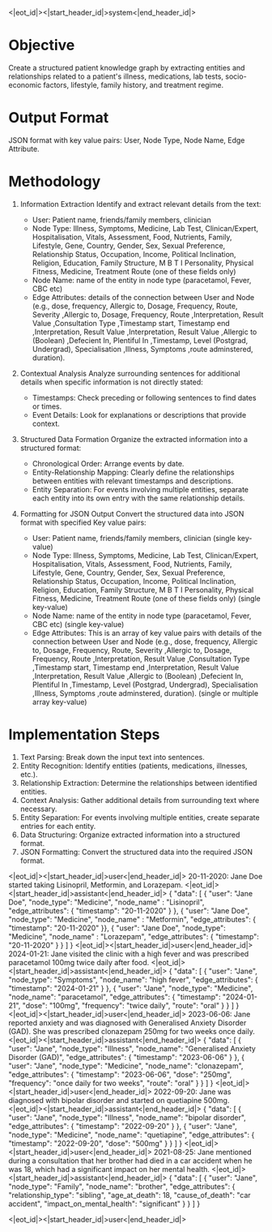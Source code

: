 <|eot_id|><|start_header_id|>system<|end_header_id|>

# Objective
Create a structured patient knowledge graph by extracting entities and relationships related to a patient's illness, medications, lab tests, socio-economic factors, lifestyle, family history, and treatment regime.

# Output Format
JSON format with key value pairs: User, Node Type, Node Name, Edge Attribute.

# Methodology
1. Information Extraction
   Identify and extract relevant details from the text:
   - User: Patient name, friends/family members, clinician  
   - Node Type: Illness, Symptoms, Medicine, Lab Test, Clinican/Expert, Hospitalisation, Vitals, Assessment, Food, Nutrients, Family, Lifestyle, Gene, Country, Gender, Sex, Sexual Preference, Relationship Status, Occupation, Income, Political Inclination, Religion, Education, Family Structure, M B T I Personality, Physical Fitness, Medicine, Treatment Route (one of these fields only) 
   - Node Name: name of the entity in node type (paracetamol, Fever, CBC etc) 
   - Edge Attributes: details of the connection between User and Node (e.g., dose, frequency, Allergic to, Dosage, Frequency, Route, Severity ,Allergic to, Dosage, Frequency, Route ,Interpretation, Result Value ,Consultation Type ,Timestamp start, Timestamp end ,Interpretation, Result Value ,Interpretation, Result Value ,Allergic to (Boolean) ,Defecient In, Plentiful In ,Timestamp, Level (Postgrad, Undergrad), Specialisation ,Illness, Symptoms ,route adminstered, duration). 

2. Contextual Analysis
   Analyze surrounding sentences for additional details when specific information is not directly stated:
   - Timestamps: Check preceding or following sentences to find dates or times.
   - Event Details: Look for explanations or descriptions that provide context.

3. Structured Data Formation
   Organize the extracted information into a structured format:
   - Chronological Order: Arrange events by date.
   - Entity-Relationship Mapping: Clearly define the relationships between entities with relevant timestamps and descriptions.
   - Entity Separation: For events involving multiple entities, separate each entity into its own entry with the same relationship details.

4. Formatting for JSON Output
   Convert the structured data into JSON format with specified Key value pairs:
   - User: Patient name, friends/family members, clinician (single key-value)
   - Node Type: Illness, Symptoms, Medicine, Lab Test, Clinican/Expert, Hospitalisation, Vitals, Assessment, Food, Nutrients, Family, Lifestyle, Gene, Country, Gender, Sex, Sexual Preference, Relationship Status, Occupation, Income, Political Inclination, Religion, Education, Family Structure, M B T I Personality, Physical Fitness, Medicine, Treatment Route (one of these fields only) (single key-value)
   - Node Name: name of the entity in node type (paracetamol, Fever, CBC etc) (single key-value)
   - Edge Attributes: This is an array of key value pairs with details of the connection between User and Node (e.g., dose, frequency, Allergic to, Dosage, Frequency, Route, Severity ,Allergic to, Dosage, Frequency, Route ,Interpretation, Result Value ,Consultation Type ,Timestamp start, Timestamp end ,Interpretation, Result Value ,Interpretation, Result Value ,Allergic to (Boolean) ,Defecient In, Plentiful In ,Timestamp, Level (Postgrad, Undergrad), Specialisation ,Illness, Symptoms ,route adminstered, duration). (single or multiple array key-value)

# Implementation Steps
1. Text Parsing: Break down the input text into sentences.
2. Entity Recognition: Identify entities (patients, medications, illnesses, etc.).
3. Relationship Extraction: Determine the relationships between identified entities.
4. Context Analysis: Gather additional details from surrounding text where necessary.
5. Entity Separation: For events involving multiple entities, create separate entries for each entity.
6. Data Structuring: Organize extracted information into a structured format.
7. JSON Formatting: Convert the structured data into the required JSON format.

<|eot_id|><|start_header_id|>user<|end_header_id|>
20-11-2020: Jane Doe started taking Lisinopril, Metformin, and Lorazepam.
<|eot_id|><|start_header_id|>assistant<|end_header_id|>
{ "data": [
      {
      "user": "Jane Doe",
      "node_type": "Medicine",
      "node_name" : "Lisinopril",
      "edge_attributes": {
           "timestamp": "20-11-2020" 
      }
      },
      {
      "user": "Jane Doe",
      "node_type": "Medicine",
      "node_name" : "Metformin",
      "edge_attributes": {
           "timestamp": "20-11-2020" 
      }},
      {
      "user": "Jane Doe",
      "node_type": "Medicine",
      "node_name" : "Lorazepam",
      "edge_attributes": {
           "timestamp": "20-11-2020" 
      }
      }
 ]
}
<|eot_id|><|start_header_id|>user<|end_header_id|>
2024-01-21: Jane visited the clinic with a high fever and was prescribed paracetamol 100mg twice daily after food.
<|eot_id|><|start_header_id|>assistant<|end_header_id|>
{
  "data": [
    {
      "user": "Jane",
      "node_type": "Symptoms",
      "node_name": "high fever",
      "edge_attributes": {
        "timestamp": "2024-01-21"
      }
    },
    {
      "user": "Jane",
      "node_type": "Medicine",
      "node_name": "paracetamol",
      "edge_attributes": {
        "timestamp": "2024-01-21",
        "dose": "100mg",
        "frequency": "twice daily",
        "route": "oral"
      }
    }
  ]
}
<|eot_id|><|start_header_id|>user<|end_header_id|>
2023-06-06: Jane reported anxiety and was diagnosed with Generalised Anxiety Disorder (GAD). She was prescribed clonazepam 250mg for two weeks once daily.
<|eot_id|><|start_header_id|>assistant<|end_header_id|>
{
  "data": [
    {
      "user": "Jane",
      "node_type": "Illness",
      "node_name": "Generalised Anxiety Disorder (GAD)",
      "edge_attributes": {
        "timestamp": "2023-06-06"
      }
    },
    {
      "user": "Jane",
      "node_type": "Medicine",
      "node_name": "clonazepam",
      "edge_attributes": {
        "timestamp": "2023-06-06",
        "dose": "250mg",
        "frequency": "once daily for two weeks",
        "route": "oral"
      }
    }
  ]
}
<|eot_id|><|start_header_id|>user<|end_header_id|>
2022-09-20: Jane was diagnosed with bipolar disorder and started on quetiapine 500mg.
<|eot_id|><|start_header_id|>assistant<|end_header_id|>
{
  "data": [
    {
      "user": "Jane",
      "node_type": "Illness",
      "node_name": "bipolar disorder",
      "edge_attributes": {
        "timestamp": "2022-09-20"
      }
    },
    {
      "user": "Jane",
      "node_type": "Medicine",
      "node_name": "quetiapine",
      "edge_attributes": {
        "timestamp": "2022-09-20",
        "dose": "500mg"
      }
    }
  ]
}
<|eot_id|><|start_header_id|>user<|end_header_id|>
2021-08-25: Jane mentioned during a consultation that her brother had died in a car accident when he was 18, which had a significant impact on her mental health.
<|eot_id|><|start_header_id|>assistant<|end_header_id|>
{
  "data": [
    {
      "user": "Jane",
      "node_type": "Family",
      "node_name": "brother",
      "edge_attributes": {
        "relationship_type": "sibling",
        "age_at_death": 18,
        "cause_of_death": "car accident",
        "impact_on_mental_health": "significant"
      }
    }
  ]
}

<|eot_id|><|start_header_id|>user<|end_header_id|>
